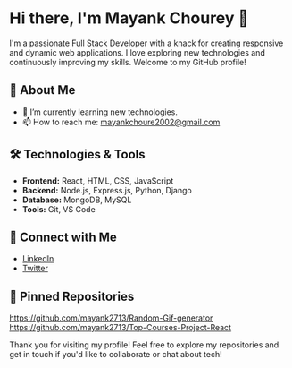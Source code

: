 # Hi there, I'm Mayank Chourey 👋


I'm a passionate Full Stack Developer with a knack for creating responsive and dynamic web applications. I love exploring new technologies and continuously improving my skills. Welcome to my GitHub profile!

## 🚀 About Me
- 🌱 I’m currently learning new technologies.
- 📫 How to reach me: mayankchoure2002@gmail.com

## 🛠️ Technologies & Tools
- **Frontend:** React, HTML, CSS, JavaScript
- **Backend:** Node.js, Express.js, Python, Django
- **Database:** MongoDB, MySQL
- **Tools:** Git, VS Code

## 🔗 Connect with Me
- [LinkedIn](https://www.linkedin.com/in/mayank-chourey-673331225/)
- [Twitter](https://x.com/mayankchourey18)

## 📂 Pinned Repositories
https://github.com/mayank2713/Random-Gif-generator
https://github.com/mayank2713/Top-Courses-Project-React

Thank you for visiting my profile! Feel free to explore my repositories and get in touch if you'd like to collaborate or chat about tech!
